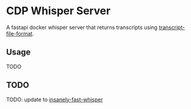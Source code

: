 # CDP Whisper Server

A fastapi docker whisper server that returns transcripts using [transcript-file-format](https://github.com/CouncilDataProject/transcript-file-format).

## Usage

TODO

## TODO

TODO: update to [insanely-fast-whisper](https://github.com/Vaibhavs10/insanely-fast-whisper)